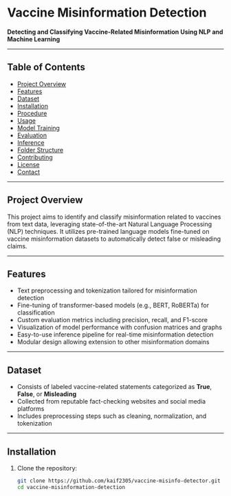 # Vaccine Misinformation Detection

**Detecting and Classifying Vaccine-Related Misinformation Using NLP and Machine Learning**

---

## Table of Contents
- [Project Overview](#project-overview)  
- [Features](#features)  
- [Dataset](#dataset)  
- [Installation](#installation)  
- [Procedure](#procedure)  
- [Usage](#usage)  
- [Model Training](#model-training)  
- [Evaluation](#evaluation)  
- [Inference](#inference)  
- [Folder Structure](#folder-structure)  
- [Contributing](#contributing)  
- [License](#license)  
- [Contact](#contact)

---

## Project Overview

This project aims to identify and classify misinformation related to vaccines from text data, leveraging state-of-the-art Natural Language Processing (NLP) techniques. It utilizes pre-trained language models fine-tuned on vaccine misinformation datasets to automatically detect false or misleading claims.

---

## Features

- Text preprocessing and tokenization tailored for misinformation detection  
- Fine-tuning of transformer-based models (e.g., BERT, RoBERTa) for classification  
- Custom evaluation metrics including precision, recall, and F1-score  
- Visualization of model performance with confusion matrices and graphs  
- Easy-to-use inference pipeline for real-time misinformation detection  
- Modular design allowing extension to other misinformation domains  

---

## Dataset

- Consists of labeled vaccine-related statements categorized as **True**, **False**, or **Misleading**  
- Collected from reputable fact-checking websites and social media platforms  
- Includes preprocessing steps such as cleaning, normalization, and tokenization  

---

## Installation

1. Clone the repository:
   ```bash
   git clone https://github.com/kaif2305/vaccine-misinfo-detector.git
   cd vaccine-misinformation-detection

